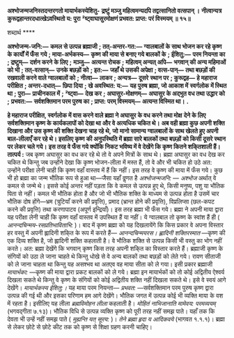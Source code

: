 **अश्भोजन्मजनिस्तदन्तरगतो मायार्भकस्येशितु-** **द्र्रष्टुं मञ्जु महित्वमन्यदपि तद्वत्सानितो वत्सपान् ।** **नीत्वान्यत्र कुरूद्वहान्तरदधात्खेऽवस्थितो य: पुरा** **²ष्ट्वाघासुरमोक्षणं प्रभवत: प्राप्त: परं विस्मयम् ॥ १५॥** 

शब्दार्थ **** 

**अश्भोजन्म-जनि:—** **कमल से उत्पन्न ब्रह्माजी** **; तत्-अन्तर-गत:—** **ग्वालबालों के साथ भोजन कर रहे कृष्ण के कार्यों में फँस** **गये** **; माया-अर्भकस्य—** **कृष्ण की माया से बनाए गये बालकों के** **; ईशितु:—** **परम नियन्ता का** **; द्रष्टुम्—** **दर्शन करने के लिए** **;** **मञ्जु—** **अत्यन्त रोचक** **; महित्वम् अन्यत् अपि—** **भगवान् की अन्य महिमाओं को भी** **; तत्-वत्सान्—** **उनके बछड़ों को** **; इत:—** **जहाँ थे उसकी अपेक्षा** **; वत्स-पान्—** **तथा बछड़ों की रखवाली करने वाले ग्वालबालों को** **; नीत्वा—** **लाकर** **; अन्यत्र—** **दूसरे** **स्थान पर** **; कुरूद्वह—** **हे महाराज परीक्षित** **; अन्तर-दधात्—** **छिपा दिया** **; खे अवस्थित: य:—** **यह पुरुष ब्रह्मा, जो आकाश में** **स्वर्गलोक में स्थित था** **; पुरा—** **प्राचीनकाल में** **; ²ष्ट्वा—** **देख कर** **; अघासुर-मोक्षणम्—** **अघासुर के अद्भुत वध तथा उद्धार को** **;** **प्रभवत:—** **सर्वशक्तिमान परम पुरुष का** **; प्राप्त: परम् विस्मयम्—** **अत्यन्त विस्मित था।** **.** 

**हे महाराज परीक्षित, स्वर्गलोक में वास करने वाले ब्रह्मा ने अघासुर के वध करने तथा मोक्ष** **देने के लिए सर्वशक्तिमान कृष्ण के कार्यकलापों को देखा था और वे अत्यधिक चकित थे।** **अब वही ब्रह्मा कुछ अपनी शक्ति दिखाना और उस कृष्ण की शक्ति देखना चाह रहे थे, जो** **मानो सामान्य ग्वालबालों के साथ खेलते हुए अपनी बाल-लीलाएँ कर रहे थे। इसलिए कृष्ण** **की अनुपस्थिति में ब्रह्मा सारे बालकों तथा बछड़ों को किसी दूसरे स्थान पर लेकर चले गये।** **इस तरह वे फँस गये क्योंकि निकट भविष्य में वे देखेंगे कि कृष्ण कितने शकि्तशाली हैं।** **तात्पर्य :** जब कृष्ण अघासुर का वध कर रहे थे तो वे अपने मित्रों के साथ थे। ब्रह्मा अघासुर का वध देख कर चकित थे किन्तु जब उन्होंने देखा कि कृष्ण भोजन-लीला में मस्त हैं, तो वे और भी चकित हो उठे अत: उन्होंने परीक्षा लेनी चाही कि कृष्ण वहाँ वास्तव में हैं कि नहीं। इस तरह वे कृष्ण की माया में फँस गये। कुछ भी हो ब्रह्मा का जन्म भौतिक रूप से हुआ था—जैसा यहाँ वॢणत है *अश्भोजन्मजनि:* — *अश्भोज* अर्थात् वे कमल से जन्मे थे। इससे कोई अन्तर नहीं पड़ता कि वे कमल से उत्पन्न हुए थे, किसी मनुष्य, पशु या भौतिक पिता से नहीं। कमल भी भौतिक होता है और जो भी भौतिक शक्ति के माध्यम से उत्पन्न होता है उसमें चार भौतिक दोष होंगे—भ्रम (त्रुटियाँ करने की प्रवृत्ति), प्रमाद (भ्रान्त होने की प्रवृत्ति), विप्रलिप्सा (छल-कपट करने की प्रवृत्ति) तथा करणापाटव (अपूर्ण इन्द्रियाँ)। इस तरह ब्रह्मा भी फँस गये। ब्रह्मा ने अपनी माया द्वारा यह परीक्षा लेनी चाही कि कृष्ण वहाँ वास्तव में उपस्थित हैं या नहीं। ये ग्वालबाल तो कृष्ण के स्वांश हैं ही ( *आनन्दचिन्मय-रसप्रतिभाविताभि:* )। बाद में कृष्ण ब्रह्मा को यह दिखलायेंगे कि किस प्रकार वे अपना विस्तार हर वस्तु में अपनी ह्लादिनी शकि्त के रूप में करते हैं— *आनन्दचिन्मयरस।*  *ह्लादिनी शक्तिरस्मात* —कृष्ण की एक दिव्य शक्ति है, जो ह्लादिनी शक्ति कहलाती है। वे भौतिक शक्ति से उत्पन्न किसी भी वस्तु का भोग नहीं करते। अत: ब्रह्मा देखेंगे कि भगवान् कृष्ण किस तरह अपनी शकि्त का विस्तार करते हैं। ब्रह्माजी कृष्ण के संगियों को उठा ले जाना चाहते थे किन्तु धोखे से वे अन्य बालकों तथा बछड़ों को लेते गये। रावण सीताजी को ले जाना चाहता था किन्तु यह असश्भव था अतएव वह माया सीता को ले गया। इसी प्रकार ब्रह्माजी *मायार्भका:* —कृष्ण की माया द्वारा प्रकट बालकों को ले गये। ब्रह्मा इन मायार्भकों को तो कोई अद्वितीय ऐश्वर्य दिखला सकते थे किन्तु वे कृष्ण के संगियों को कोई अद्वितीय शक्ति नहीं दिखला सकते थे। इसे वे स्वयं आगे देखेंगे। *मायार्भकस्य ईशितु:।* यह माया परम नियन्ता— *प्रभवत:* —सर्वशक्तिमान परम पुरुष कृष्ण द्वारा उत्पन्न की गई थी और इसका परिणाम हम आगे देखेंगे। भौतिक जगत में उत्पन्न कोई भी व्यक्ति माया के वश में रहता है। इसीलिए यह लीला *ब्रह्मविमोहन लीला* कहलाती है। *मोहितं नाभिजानाति मामेवय: परमव्ययम्* (भगवद्गीता ७.१३)। भौतिक विधि से उत्पन्न व्यक्ति कृष्ण को पूरी तरह नहीं समझ पाते। यहाँ तक कि देवता भी उन्हें नहीं समझ पाते ( *मुह्यन्ति यत् सूरय:* )। *तेने ब्रह्मा हृदा य आदिकवये* (भागवत १.१.१)। ब्रह्मा से लेकर छोटे से छोटे कीट तक को कृष्ण से शिक्षा ग्रहण करनी चाहिए।  
